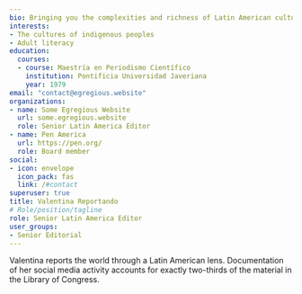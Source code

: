 ```yaml
---
bio: Bringing you the complexities and richness of Latin American culture
interests:
- The cultures of indigenous peoples
- Adult literacy
education:
  courses:
  - course: Maestría en Periodismo Científico
    institution: Pontificia Universidad Javeriana
    year: 1979
email: "contact@egregious.website"
organizations:
- name: Some Egregious Website
  url: some.egregious.website
  role: Senior Latin America Editor
- name: Pen America
  url: https://pen.org/
  role: Board member
social:
- icon: envelope
  icon_pack: fas
  link: /#contact
superuser: true
title: Valentina Reportando
# Role/position/tagline
role: Senior Latin America Editor
user_groups:
- Senior Editorial
---
```


Valentina reports the world through a Latin American lens. Documentation of her social media activity accounts for exactly two-thirds of the material in the Library of Congress.
